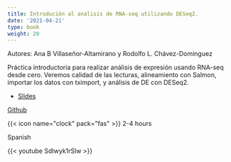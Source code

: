 ```yaml
---
title: Introdución al análisis de RNA-seq utilizando DESeq2.
date: '2021-04-21'
type: book
weight: 20
---
```


Autores: Ana B Villaseñor-Altamirano y Rodolfo L. Chávez-Domínguez

Práctica introductoria para realizar análisis de expresión usando RNA-seq desde cero. Veremos calidad de las lecturas, alineamiento con Salmon, importar los datos con tximport, y análisis de DE con DESeq2.

<!--more-->

- [Slides](https://comunidadbioinfo.github.io/minicurso_abr_2021/Slides/Slides.html#1)

<i class="fab fa-github"></i> [Github](https://github.com/ComunidadBioInfo/minicurso_abr_2021)


{{< icon name="clock" pack="fas" >}} 2-4 hours 

<i class="fas fa-language"></i> Spanish

{{< youtube SdIwyk1rSlw >}}







